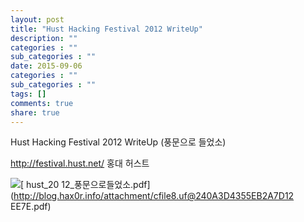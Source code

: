 ```yaml
---
layout: post
title: "Hust Hacking Festival 2012 WriteUp"
description: ""
categories : ""
sub_categories : ""
date: 2015-09-06
categories : ""
sub_categories : ""
tags: []
comments: true
share: true
---
```


Hust Hacking Festival 2012 WriteUp (풍문으로 들었소)

http://festival.hust.net/ 홍대 허스트

  

![](/assets/images/posts/70/pdf.gif?_version_=d2e3e197be0cd77dfi.GIF)[ hust_20
12_풍문으로들었소.pdf](http://blog.hax0r.info/attachment/cfile8.uf@240A3D4355EB2A7D12
EE7E.pdf)

  

